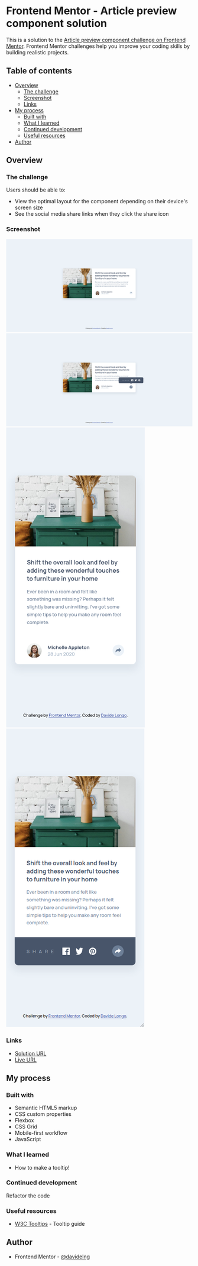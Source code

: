 # Frontend Mentor - Article preview component solution

This is a solution to the [Article preview component challenge on Frontend Mentor](https://www.frontendmentor.io/challenges/article-preview-component-dYBN_pYFT). Frontend Mentor challenges help you improve your coding skills by building realistic projects. 

## Table of contents

- [Overview](#overview)
  - [The challenge](#the-challenge)
  - [Screenshot](#screenshot)
  - [Links](#links)
- [My process](#my-process)
  - [Built with](#built-with)
  - [What I learned](#what-i-learned)
  - [Continued development](#continued-development)
  - [Useful resources](#useful-resources)
- [Author](#author)

## Overview

### The challenge

Users should be able to:

- View the optimal layout for the component depending on their device's screen size
- See the social media share links when they click the share icon

### Screenshot

![desktop](screenshot/desktop.png)
![desktop-active](screenshot/desktop_active.png)
![mobile](screenshot/mobile.png)
![mobile-active](screenshot/mobile_active.png)

### Links

- [Solution URL](https://github.com/davidelng/8-article-preview-component)
- [Live URL](https://davidelng.github.io/8-article-preview-component/)

## My process

### Built with

- Semantic HTML5 markup
- CSS custom properties
- Flexbox
- CSS Grid
- Mobile-first workflow
- JavaScript

### What I learned

- How to make a tooltip!

### Continued development

Refactor the code

### Useful resources

- [W3C Tooltips](https://www.w3schools.com/css/css_tooltip.asp) - Tooltip guide

## Author

- Frontend Mentor - [@davidelng](https://www.frontendmentor.io/profile/davidelng)
